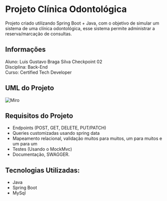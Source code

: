 # Projeto Clínica Odontológica

Projeto criado utilizando Spring Boot + Java, com o objetivo de simular um sistema de uma clínica odontológica, esse sistema permite administrar a reserva/marcação de consultas.

## Informações
Aluno: Luis Gustavo Braga Silva
Checkpoint 02 <br>
Disciplina: Back-End <br>
Curso: Certified Tech Developer

## UML do Projeto

![Miro](https://github.com/LuisBraga31/clinicaProject/assets/83723698/dd1f6e3f-3dac-49f8-be99-4857ca971c09)

## Requisitos do Projeto

- Endpoints (POST, GET, DELETE, PUT/PATCH)
- Queries customizadas usando spring data
- Mapeamento relacional, validação muitos para muitos, um para muitos e um para um
- Testes (Usando o MockMvc)
- Documentação, SWAGGER.

## Tecnologias Utilizadas:

* Java
* Spring Boot
* MySql


